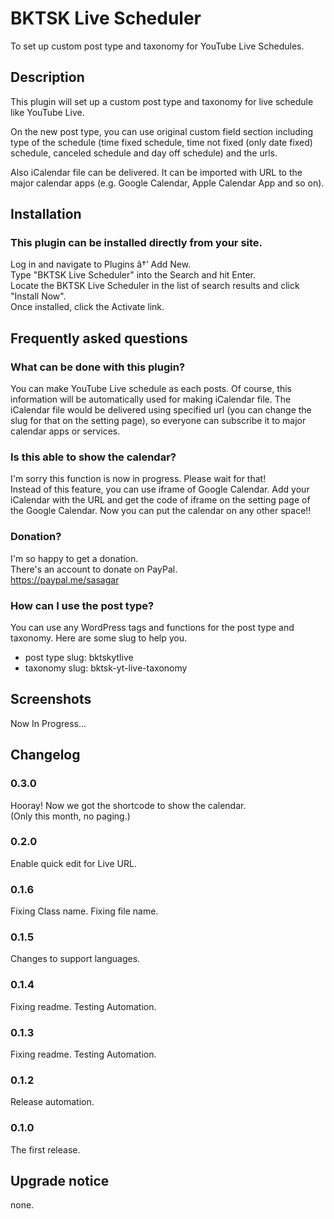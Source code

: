 # BKTSK Live Scheduler

To set up custom post type and taxonomy for YouTube Live Schedules.

## Description

This plugin will set up a custom post type and taxonomy for live schedule like YouTube Live.

On the new post type, you can use original custom field section including type of the schedule (time fixed schedule, time not fixed (only date fixed) schedule, canceled schedule and day off schedule) and the urls.

Also iCalendar file can be delivered. It can be imported with URL to the major calendar apps (e.g. Google Calendar, Apple Calendar App and so on).

## Installation

### This plugin can be installed directly from your site.

Log in and navigate to Plugins â†’ Add New.  
Type "BKTSK Live Scheduler" into the Search and hit Enter.  
Locate the BKTSK Live Scheduler in the list of search results and click "Install Now".  
Once installed, click the Activate link.

## Frequently asked questions

### What can be done with this plugin?

You can make YouTube Live schedule as each posts. Of course, this information will be automatically used for making iCalendar file.
The iCalendar file would be delivered using specified url (you can change the slug for that on the setting page), so everyone can subscribe it to major calendar apps or services.

### Is this able to show the calendar?

I'm sorry this function is now in progress. Please wait for that!  
Instead of this feature, you can use iframe of Google Calendar. Add your iCalendar with the URL and get the code of iframe on the setting page of the Google Calendar. Now you can put the calendar on any other space!!

### Donation?

I'm so happy to get a donation.  
There's an account to donate on PayPal.  
<https://paypal.me/sasagar>

### How can I use the post type?

You can use any WordPress tags and functions for the post type and taxonomy. Here are some slug to help you.

- post type slug: bktskytlive
- taxonomy slug: bktsk-yt-live-taxonomy

## Screenshots

Now In Progress...

## Changelog

### 0.3.0

Hooray! Now we got the shortcode to show the calendar.  
(Only this month, no paging.)

### 0.2.0

Enable quick edit for Live URL.

### 0.1.6

Fixing Class name.
Fixing file name.

### 0.1.5

Changes to support languages.

### 0.1.4

Fixing readme.
Testing Automation.

### 0.1.3

Fixing readme.
Testing Automation.

### 0.1.2

Release automation.

### 0.1.0

The first release.

## Upgrade notice

none.

